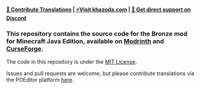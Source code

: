 #### [🤝 Contribute Translations](https://poeditor.com/join/project/s6iwe7N69K)  |  [⚡Visit khazoda.com](https://khazoda.com)  |  [💬 Get direct support on Discord](https://discord.com/invite/vEZUkSxwR9)

### This repository contains the source code for the Bronze mod for Minecraft Java Edition, available on [Modrinth](https://modrinth.com/mod/bronze) and [CurseForge](https://www.curseforge.com/minecraft/mc-mods/bronze-mod).

The code in this repository is under the [MIT License](https://github.com/Khazoda/bronze/blob/latest-stable/LICENSE).

Issues and pull requests are welcome, but please contribute translations via the POEditor platform [here](https://poeditor.com/join/project/s6iwe7N69K).
